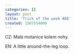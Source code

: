 ```yaml
---
categories: []
layout: post
title: 'Trick of the week #88'
created: 1507554000
---
```

CZ: Malá motanice kolem nohy.<br />
EN: A little around-the-leg loop.<br />
<br />
<div class="youtube-player" data-id="PtD60jNEimw"></div>
